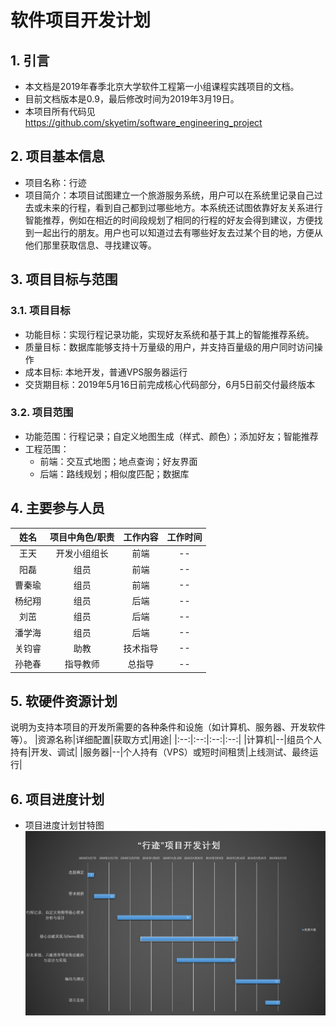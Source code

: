 # 软件项目开发计划
## 1. 引言
+ 本文档是2019年春季北京大学软件工程第一小组课程实践项目的文档。
+ 目前文档版本是0.9，最后修改时间为2019年3月19日。
+ 本项目所有代码见 https://github.com/skyetim/software_engineering_project


## 2. 项目基本信息
+ 项目名称：行迹
+ 项目简介：本项目试图建立一个旅游服务系统，用户可以在系统里记录自己过去或未来的行程，看到自己都到过哪些地方。本系统还试图依靠好友关系进行智能推荐，例如在相近的时间段规划了相同的行程的好友会得到建议，方便找到一起出行的朋友。用户也可以知道过去有哪些好友去过某个目的地，方便从他们那里获取信息、寻找建议等。

## 3. 项目目标与范围
### 3.1. 项目目标
+ 功能目标：实现行程记录功能，实现好友系统和基于其上的智能推荐系统。
+ 质量目标：数据库能够支持十万量级的用户，并支持百量级的用户同时访问操作
+ 成本目标: 本地开发，普通VPS服务器运行
+ 交货期目标：2019年5月16日前完成核心代码部分，6月5日前交付最终版本

### 3.2. 项目范围
+ 功能范围：行程记录；自定义地图生成（样式、颜色）；添加好友；智能推荐
+ 工程范围：
    + 前端：交互式地图；地点查询；好友界面
    + 后端：路线规划；相似度匹配；数据库

## 4. 主要参与人员

|姓名|项目中角色/职责|工作内容|工作时间|
|:--:|:--:|:--:|:--:|
|王天|开发小组组长|前端|--|
|阳磊|组员|前端|--|
|曹秦瑜|组员|前端|--|
|杨纪翔|组员|后端|--|
|刘茁|组员|后端|--|
|潘学海|组员|后端|--|
|关钧睿|助教|技术指导|--|
|孙艳春|指导教师|总指导|--|



## 5. 软硬件资源计划
说明为支持本项目的开发所需要的各种条件和设施（如计算机、服务器、开发软件等）。
|资源名称|详细配置|获取方式|用途|
|:--:|:--:|:--:|:--:| 
|计算机|--|组员个人持有|开发、调试|
|服务器|--|个人持有（VPS）或短时间租赁|上线测试、最终运行|

## 6. 项目进度计划
- 项目进度计划甘特图
![](ganttchart.jpg)
